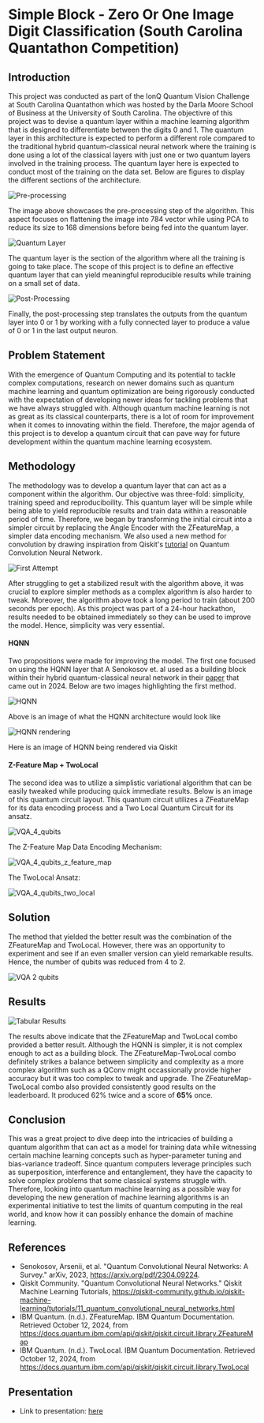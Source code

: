 # Simple Block - Zero Or One Image Digit Classification (South Carolina Quantathon Competition)

## Introduction

This project was conducted as part of the IonQ Quantum Vision Challenge at South Carolina Quantathon which was hosted by the Darla Moore School of Business at the University of South Carolina. The objectivre of this project was to devise a quantum layer within a machine learning algorithm that is designed to differentiate between the digits 0 and 1. The quantum layer in this architecture is expected to perform a different role compared to the traditional hybrid quantum-classical neural network where the training is done using a lot of the classical layers with just one or two quantum layers involved in the training process. The quantum layer here is expected to conduct most of the training on the data set. Below are figures to display the different sections of the architecture.

![Pre-processing](images/convolution.png)


The image above showcases the pre-processing step of the algorithm. This aspect focuses on flattening the image into 784 vector while using PCA to reduce its size to 168 dimensions before being fed into the quantum layer.

![Quantum Layer](images/quantum_layer.png)

The quantum layer is the section of the algorithm where all the training is going to take place. The scope of this project is to define an effective quantum layer that can yield meaningful reproducible results while training on a small set of data.

![Post-Processing](images/final_layer.png)

Finally, the post-processing step translates the outputs from the quantum layer into 0 or 1 by working with a fully connected layer to produce a value of 0 or 1 in the last output neuron.

## Problem Statement

With the emergence of Quantum Computing and its potential to tackle complex computations, research on newer domains such as quantum machine learning and quantum optimization are being rigorously conducted with the expectation of developing newer ideas for tackling problems that we have always struggled with. Although quantum machine learning is not as great as its classical counterparts, there is a lot of room for improvement when it comes to innovating within the field. Therefore, the major agenda of this project is to develop a quantum circuit that can pave way for future development within the quantum machine learning ecosystem.

## Methodology

The methodology was to develop a quantum layer that can act as a component within the algorithm. Our objective was three-fold: simplicity, training speed and reproduciboility. This quantum layer will be simple while being able to yield reproducible results and train data within a reasonable period of time. Therefore, we began by transforming the initial circuit into a simpler circuit by replacing the Angle Encoder with the ZFeatureMap, a simpler data encoding mechanism. We also used a new method for convolution by drawing inspiration from Qiskit's [tutorial](https://qiskit-community.github.io/qiskit-machine-learning/tutorials/11_quantum_convolutional_neural_networks.html) on Quantum Convolution Neural Network.

![First Attempt](images/qcnn_z_feature_map.png)

After struggling to get a stabilized result with the algorithm above, it was crucial to explore simpler methods as a complex algorithm is also harder to tweak. Moreover, the algorithm above took a long period to train (about 200 seconds per epoch). As this project was part of a 24-hour hackathon, results needed to be obtained immediately so they can be used to improve the model. Hence, simplicity was very essential. 

#### HQNN

Two propositions were made for improving the model. The first one focused on using the HQNN layer that A Senokosov et. al used as a building block within their hybrid quantum-classical neural network in their [paper](https://arxiv.org/abs/2304.09224) that came out in 2024. Below are two images highlighting the first method.

![HQNN](images/QuantumNet.png)

Above is an image of what the HQNN architecture would look like

![HQNN rendering](images/hqnn.png)

Here is an image of HQNN being rendered via Qiskit

#### Z-Feature Map + TwoLocal

The second idea was to utilize a simplistic variational algorithm that can be easily tweaked while producing quick immediate results. Below is an image of this quantum circuit layout. This quantum circuit utilizes a ZFeatureMap for its data encoding process and a Two Local Quantum Circuit for its ansatz.

![VQA_4_qubits](images/z_feature_map_two_local_4.png)

The Z-Feature Map Data Encoding Mechanism:

![VQA_4_qubits_z_feature_map](images/z_feature_map_4.png)

The TwoLocal Ansatz: 

![VQA_4_qubits_two_local](images/two_local_4.png)

## Solution

The method that yielded the better result was the combination of the ZFeatureMap and TwoLocal. However, there was an opportunity to experiment and see if an even smaller version can yield remarkable results. Hence, the number of qubits was reduced from 4 to 2. 

![VQA 2 qubits](images/z_feature_map_two_local.png)

## Results

![Tabular Results](images/results.png)

The results above indicate that the ZFeatureMap and TwoLocal combo provided a better result. Although the HQNN is simpler, it is not complex enough to act as a building block. The ZFeatureMap-TwoLocal combo definitely strikes a balance between simplicity and complexity as a more complex algorithm such as a QConv might occassionally provide higher accuracy but it was too complex to tweak and upgrade. The ZFeatureMap-TwoLocal combo also provided consistently good results on the leaderboard. It produced 62% twice and a score of **65%** once.

## Conclusion

This was a great project to dive deep into the intricacies of building a quantum algorithm that can act as a model for training data while witnessing certain machine learning concepts such as hyper-parameter tuning and bias-variance tradeoff. Since quantum computers leverage principles such as superposition, interference and entanglement, they have the capacity to solve complex problems that some classical systems struggle with. Therefore, looking into quantum machine learning as a possible way for developing the new generation of machine learning algorithms is an experimental initiative to test the limits of quantum computing in the real world, and know how it can possibly enhance the domain of machine learning. 

## References

- Senokosov, Arsenii, et al. "Quantum Convolutional Neural Networks: A Survey." arXiv, 2023, https://arxiv.org/pdf/2304.09224.
- Qiskit Community. "Quantum Convolutional Neural Networks." Qiskit Machine Learning Tutorials, https://qiskit-community.github.io/qiskit-machine-learning/tutorials/11_quantum_convolutional_neural_networks.html
- IBM Quantum. (n.d.). ZFeatureMap. IBM Quantum Documentation. Retrieved October 12, 2024, from https://docs.quantum.ibm.com/api/qiskit/qiskit.circuit.library.ZFeatureMap
- IBM Quantum. (n.d.). TwoLocal. IBM Quantum Documentation. Retrieved October 12, 2024, from https://docs.quantum.ibm.com/api/qiskit/qiskit.circuit.library.TwoLocal

## Presentation
- Link to presentation: [here](presentation/QuantumNet.pdf)
